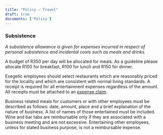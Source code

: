 ```yaml
---
title: "Policy – Travel"
draft: true
documents: ['Policy']
---
```


### Subsistence

*A subsistence allowance is given for expenses incurred in respect of personal subsistence and incidental costs such as meals and drinks.*

A budget of R350 per day will be allocated for meals. As a guideline please allocate R100 for breakfast, R100 for lunch and R150 for dinner.

Exegetic employees should select restaurants which are reasonably priced for the locality and which are consistent with normal living standards. A receipt is required for all entertainment expenses regardless of the amount. All receipts must be attached to an <a href="https://docs.google.com/spreadsheets/d/1W2qg_hrtCQlbc7B-3EHQHm3sWdsg-QqL2UnMbjxl2pk/edit?usp=sharing">expense claim</a>.

Business related meals for customers or with other employees must be described as follows:  date, amount, place and a brief explanation of the nature of business.  A list of names of those entertained must be included. Wine and bar tabs are reimbursable only if they are associated with a business meeting and are not excessive.  Entertaining other employees, unless for stated business purpose, is not a reimbursable expense.
